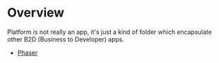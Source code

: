 # Overview

Platform is not really an app, it's just a kind of folder which encapsulate other B2D (Business to Developer) apps.

* [Phaser](../phaser)
